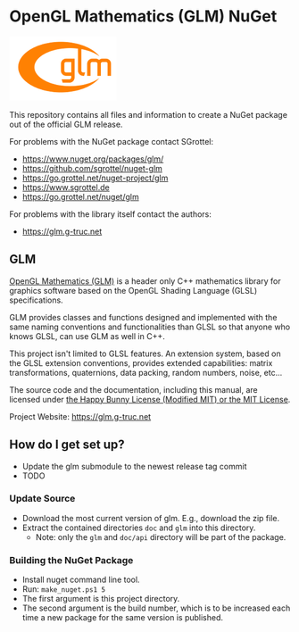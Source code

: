 # OpenGL Mathematics (GLM) NuGet #

![GLM Icon](./logo.png)

This repository contains all files and information to create a NuGet package out of the official GLM release.

For problems with the NuGet package contact SGrottel: 

* https://www.nuget.org/packages/glm/
* https://github.com/sgrottel/nuget-glm
* https://go.grottel.net/nuget-project/glm
* https://www.sgrottel.de
* https://go.grottel.net/nuget/glm

For problems with the library itself contact the authors:

* https://glm.g-truc.net

## GLM ##

[OpenGL Mathematics (GLM)](https://glm.g-truc.net) is a header only C++ mathematics library for graphics software based on the OpenGL Shading Language (GLSL) specifications.

GLM provides classes and functions designed and implemented with the same naming conventions and functionalities than GLSL so that anyone who knows GLSL, can use GLM as well in C++.

This project isn't limited to GLSL features. An extension system, based on the GLSL extension conventions, provides extended capabilities: matrix transformations, quaternions, data packing, random numbers, noise, etc...

The source code and the documentation, including this manual, are licensed under [the Happy Bunny License (Modified MIT) or the MIT License](https://glm.g-truc.net/copying.txt).

Project Website: https://glm.g-truc.net

## How do I get set up? ##

* Update the glm submodule to the newest release tag commit
* TODO

### Update Source ###

* Download the most current version of glm. E.g., download the zip file.
* Extract the contained directories `doc` and `glm` into this directory.
    * Note: only the `glm` and `doc/api` directory will be part of the package.

### Building the NuGet Package ###

* Install nuget command line tool.
* Run: `make_nuget.ps1 5`
* The first argument is this project directory.
* The second argument is the build number, which is to be increased each time a new package for the same version is published.
